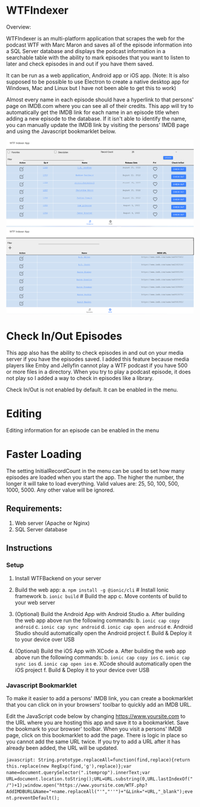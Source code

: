 # WTFIndexer
Overview:

WTFIndexer is an multi-platform application that scrapes the web for the podcast WTF with Marc Maron and saves all of the episode information into a SQL Server database and displays the podcast information in a searchable table with the ability to mark episodes that you want to listen to later and check episodes in and out if you have them saved. 

It can be run as a web application, Android app or iOS app. (Note: It is also supposed to be possible to use Electron to create a native desktop app for Windows, Mac and Linux but I have not been able to get this to work)

Almost every name in each episode should have a hyperlink to that persons' page on IMDB.com where you can see all of their credits. This app will try to automatically get the IMDB link for each name in an episode title when adding a new episode to the database. If it isn't able to identify the name, you can manually update the IMDB link by visiting the persons' IMDB page and using the Javascript bookmarklet below.

![Episodes](https://github.com/SegiH/WTFIndexer/blob/main/screenshots/Episodes.png?raw=true)
![IMDB](https://github.com/SegiH/WTFIndexer/blob/main/screenshots/IMDB.png?raw=true)

# Check In/Out Episodes
This app also has the ability to check episodes in and out on your media server if you have the episodes saved. I added this feature because media players like Emby and Jellyfin cannot play a WTF podcast if you have 500 or more files in a directory. When you try to play a podcast episode, it does not play so I added a way to check in episodes like a library. 

Check In/Out is not enabled by default. It can be enabled in the menu.

# Editing
Editing information for an episode can be enabled in the menu

# Faster Loading
The setting InitialRecordCount in the menu can be used to set how many episodes are loaded when you start the app. The higher the number, the longer it will take to load everything. Valid values are: 25, 50, 100, 500, 1000, 5000. Any other value will be ignored.

## Requirements:

1. Web server (Apache or Nginx)
1. SQL Server database

## Instructions

### Setup
1. Install WTFBackend on your server
1. Build the web app:
   a. `npm install -g @ionic/cli` # Install Ionic framework
   b. `ionic build` # Build the app
   c. Move contents of build to your web server

1. (Optional) Build the Android App with Android Studio
   a. After building the web app above run the following commands:
   b. `ionic cap copy android`
   c. `ionic cap sync android`
   d. `ionic cap open android`
   e. Android Studio should automatically open the Android project
   f. Build & Deploy it to your device over USB

1. (Optional) Build the iOS App with XCode
   a. After building the web app above run the following commands:
   b. `ionic cap copy ios`
   c. `ionic cap sync ios`
   d. `ionic cap open ios`
   e. XCode should automatically open the iOS project
   f. Build & Deploy it to your device over USB

### Javascript Bookmarklet
To make it easier to add a persons' IMDB link, you can create a bookmarklet that you can click on in your browsers' toolbar to quickly add an IMDB URL.

Edit the JavaScript code below by changing https://www.yoursite.com to the URL where you are hosting this app and save it to a bookmarklet. Save the bookmark to your browser' toolbar. When you visit a persons' IMDB page, click on this bookmarklet to add the page. There is logic in place so you cannot add the same URL twice. If you try to add a URL after it has already been added, the URL will be updated.

```javascript: String.prototype.replaceAll=function(find,replace){return this.replace(new RegExp(find,'g'),replace)};var name=document.querySelector(".itemprop").innerText;var URL=document.location.toString();URL=URL.substring(0,URL.lastIndexOf("/")+1);window.open("https://www.yoursite.com/WTF.php?AddIMDBURL&Name="+name.replaceAll("'","''")+"&Link="+URL,"_blank");event.preventDefault();```